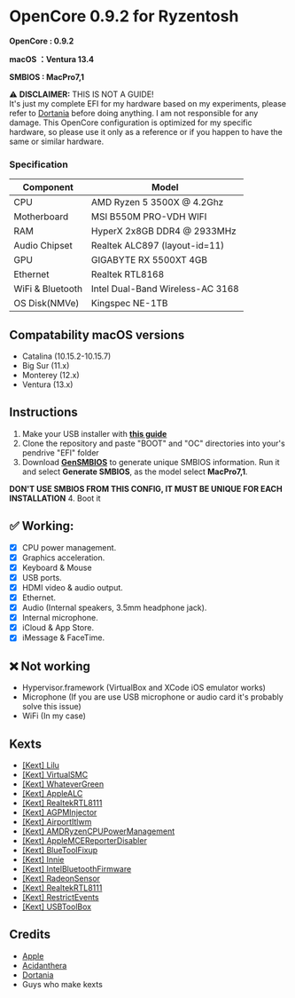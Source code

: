 # OpenCore 0.9.2 for Ryzentosh

**OpenCore : 0.9.2**

**macOS ：Ventura 13.4**

**SMBIOS : MacPro7,1**

:warning: **DISCLAIMER:**
THIS IS NOT A GUIDE!
<br/>
It's just my complete EFI for my hardware based on my experiments, please refer to [Dortania](https://dortania.github.io/getting-started/) before doing anything. I am not responsible for any damage. This OpenCore configuration is optimized for my specific hardware, so please use it only as a reference or if you happen to have the same or similar hardware.

### Specification

| **Component**    | **Model**                  |
| ---------------- | -------------------------- |
| CPU              | AMD Ryzen 5 3500X @ 4.2Ghz |
| Motherboard      | MSI B550M PRO-VDH WIFI     |
| RAM              | HyperX 2x8GB DDR4 @ 2933MHz|
| Audio Chipset    | Realtek ALC897 (layout-id=11)|
| GPU              | GIGABYTE RX 5500XT 4GB     |
| Ethernet         | Realtek RTL8168            |
| WiFi & Bluetooth | Intel Dual-Band Wireless-AC 3168|
| OS Disk(NMVe)    | Kingspec NE-1TB            |

## Compatability macOS versions
 - Catalina (10.15.2-10.15.7)
 - Big Sur (11.x)
 - Monterey (12.x)
 - Ventura (13.x)

## Instructions
  1. Make your USB installer with [**this guide**](https://dortania.github.io/OpenCore-Install-Guide/installer-guide/)
  2. Clone the repository and paste "BOOT" and "OC" directories into your's pendrive "EFI" folder
  3. Download [**GenSMBIOS**](https://github.com/corpnewt/GenSMBIOS) to generate unique SMBIOS information. Run it and select **Generate SMBIOS**, as the model select **MacPro7,1**. 

**DON'T USE SMBIOS FROM THIS CONFIG, IT MUST BE UNIQUE FOR EACH INSTALLATION**
  4. Boot it

## :white_check_mark: Working:
- [x] CPU power management.
- [x] Graphics acceleration.
- [x] Keyboard & Mouse
- [x] USB ports.
- [x] HDMI video & audio output.
- [x] Ethernet.
- [x] Audio (Internal speakers, 3.5mm headphone jack).
- [x] Internal microphone.
- [x] iCloud & App Store.
- [x] iMessage & FaceTime.

## :x: Not working

- Hypervisor.framework (VirtualBox and XCode iOS emulator works)
- Microphone (If you are use USB microphone or audio card it's probably solve this issue)
- WiFi (In my case)

## Kexts

- [[Kext] Lilu](https://github.com/acidanthera/Lilu)
- [[Kext] VirtualSMC](https://github.com/acidanthera/VirtualSMC)
- [[Kext] WhateverGreen](https://github.com/acidanthera/WhateverGreen)
- [[Kext] AppleALC](https://github.com/acidanthera/AppleALC)
- [[Kext] RealtekRTL8111](https://bitbucket.org/RehabMan/os-x-realtek-network/downloads/)
- [[Kext] AGPMInjector](https://github.com/Pavo-IM/AGPMInjector)
- [[Kext] AirportItlwm](https://github.com/OpenIntelWireless/itlwm)
- [[Kext] AMDRyzenCPUPowerManagement](https://github.com/trulyspinach/SMCAMDProcessor)
- [[Kext] AppleMCEReporterDisabler](https://github.com/acidanthera/bugtracker/files/3703498/AppleMCEReporterDisabler.kext.zip)
- [[Kext] BlueToolFixup](https://github.com/acidanthera/BrcmPatchRAM)
- [[Kext] Innie](https://github.com/cdf/Innie)
- [[Kext] IntelBluetoothFirmware](https://github.com/OpenIntelWireless/IntelBluetoothFirmware)
- [[Kext] RadeonSensor](https://github.com/aluveitie/RadeonSensor)
- [[Kext] RealtekRTL8111](https://github.com/Mieze/RTL8111_driver_for_OS_X)
- [[Kext] RestrictEvents](https://github.com/acidanthera/RestrictEvents)
- [[Kext] USBToolBox](https://github.com/USBToolBox/kext)

## Credits

- [Apple](https://apple.com)
- [Acidanthera](https://github.com/acidanthera/OpenCorePkg)
- [Dortania](https://dortania.github.io/OpenCore-Install-Guide/)
- Guys who make kexts
